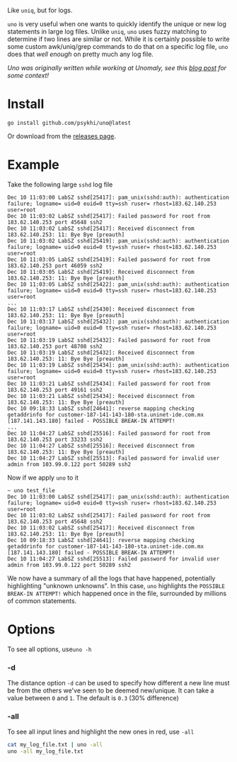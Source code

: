 Like `uniq`, but for logs.

`uno` is very useful when one wants to quickly identify the unique or new log statements in large log files. Unlike `uniq`, `uno` uses fuzzy matching
to determine if two lines are similar or not.
While it is certainly possible to write some custom awk/uniq/grep commands to do that on a specific log file,
`uno` does that _well enough_ on pretty much any log file.

_Uno was originally written while working at Unomaly, see this [blog post](https://unomaly.com/blog/its-in-the-anomalies/) for some context!_

# Install

```
go install github.com/psykhi/uno@latest
```

Or download from the [releases page](https://github.com/psykhi/uno/releases).

# Example

Take the following large `sshd` log file

```
Dec 10 11:03:00 LabSZ sshd[25417]: pam_unix(sshd:auth): authentication failure; logname= uid=0 euid=0 tty=ssh ruser= rhost=183.62.140.253  user=root
Dec 10 11:03:02 LabSZ sshd[25417]: Failed password for root from 183.62.140.253 port 45648 ssh2
Dec 10 11:03:02 LabSZ sshd[25417]: Received disconnect from 183.62.140.253: 11: Bye Bye [preauth]
Dec 10 11:03:02 LabSZ sshd[25419]: pam_unix(sshd:auth): authentication failure; logname= uid=0 euid=0 tty=ssh ruser= rhost=183.62.140.253  user=root
Dec 10 11:03:05 LabSZ sshd[25419]: Failed password for root from 183.62.140.253 port 46059 ssh2
Dec 10 11:03:05 LabSZ sshd[25419]: Received disconnect from 183.62.140.253: 11: Bye Bye [preauth]
Dec 10 11:03:05 LabSZ sshd[25422]: pam_unix(sshd:auth): authentication failure; logname= uid=0 euid=0 tty=ssh ruser= rhost=183.62.140.253  user=root
...
Dec 10 11:03:17 LabSZ sshd[25430]: Received disconnect from 183.62.140.253: 11: Bye Bye [preauth]
Dec 10 11:03:17 LabSZ sshd[25432]: pam_unix(sshd:auth): authentication failure; logname= uid=0 euid=0 tty=ssh ruser= rhost=183.62.140.253  user=root
Dec 10 11:03:19 LabSZ sshd[25432]: Failed password for root from 183.62.140.253 port 48708 ssh2
Dec 10 11:03:19 LabSZ sshd[25432]: Received disconnect from 183.62.140.253: 11: Bye Bye [preauth]
Dec 10 11:03:19 LabSZ sshd[25434]: pam_unix(sshd:auth): authentication failure; logname= uid=0 euid=0 tty=ssh ruser= rhost=183.62.140.253  user=root
Dec 10 11:03:21 LabSZ sshd[25434]: Failed password for root from 183.62.140.253 port 49161 ssh2
Dec 10 11:03:21 LabSZ sshd[25434]: Received disconnect from 183.62.140.253: 11: Bye Bye [preauth]
Dec 10 09:18:33 LabSZ sshd[24641]: reverse mapping checking getaddrinfo for customer-187-141-143-180-sta.uninet-ide.com.mx [187.141.143.180] failed - POSSIBLE BREAK-IN ATTEMPT!
...
Dec 10 11:04:27 LabSZ sshd[25516]: Failed password for root from 183.62.140.253 port 33233 ssh2
Dec 10 11:04:27 LabSZ sshd[25516]: Received disconnect from 183.62.140.253: 11: Bye Bye [preauth]
Dec 10 11:04:27 LabSZ sshd[25513]: Failed password for invalid user admin from 103.99.0.122 port 50289 ssh2
```

Now if we apply `uno` to it
```
~ uno test_file 
Dec 10 11:03:00 LabSZ sshd[25417]: pam_unix(sshd:auth): authentication failure; logname= uid=0 euid=0 tty=ssh ruser= rhost=183.62.140.253  user=root
Dec 10 11:03:02 LabSZ sshd[25417]: Failed password for root from 183.62.140.253 port 45648 ssh2
Dec 10 11:03:02 LabSZ sshd[25417]: Received disconnect from 183.62.140.253: 11: Bye Bye [preauth]
Dec 10 09:18:33 LabSZ sshd[24641]: reverse mapping checking getaddrinfo for customer-187-141-143-180-sta.uninet-ide.com.mx [187.141.143.180] failed - POSSIBLE BREAK-IN ATTEMPT!
Dec 10 11:04:27 LabSZ sshd[25513]: Failed password for invalid user admin from 103.99.0.122 port 50289 ssh2

```

We now have a summary of all the logs that have happened, potentially highlighting "unknown unknowns". In this case,
`uno` highlights the `POSSIBLE BREAK-IN ATTEMPT!` which happened once in the file, surrounded by millions of common statements.


# Options

To see all options, use`uno -h`

### -d

The distance option `-d` can be used to specify how different a new line must be from the others we've seen to be deemed
new/unique. It can take a value between `0` and `1`. The default is `0.3` (30% difference)

### -all

To see all input lines and highlight the new ones in red, use `-all`

```bash
cat my_log_file.txt | uno -all
uno -all my_log_file.txt
```
